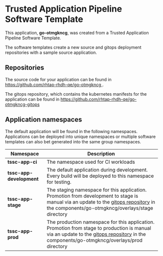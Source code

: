 # Trusted Application Pipeline Software Template

This application, **go-otmgkncg**, was created from a Trusted Application Pipeline Software Template.

The software templates create a new source and gitops deployment repositories with a sample source application. 

## Repositories

The source code for your application can be found in [https://github.com/rhtap-rhdh-qe/go-otmgkncg ](https://github.com/rhtap-rhdh-qe/go-otmgkncg ).
 
The gitops repository, which contains the kubernetes manifests for the application can be found in 
[https://github.com/rhtap-rhdh-qe/go-otmgkncg-gitops ](https://github.com/rhtap-rhdh-qe/go-otmgkncg-gitops ) 

## Application namespaces 

The default application will be found in the following namespaces. Applications can be deployed into unique namespaces or multiple software templates can also bet generated into the same group namespaces.  

|  Namespace   |  Description   |  
| -------- | -------- |
| **tssc-app-ci** | The namespace used for CI workloads |
| **tssc-app-development** | The default application during development. Every build will be deployed to this namespace for testing. |
| **tssc-app-stage** | The staging namespace for this application. Promotion from development to stage is manual via an update to the [gitops repository](https://github.com/rhtap-rhdh-qe/go-otmgkncg-gitops ) in the components/go-otmgkncg/overlays/stage directory |
| **tssc-app-prod** | The production namespace for this application. Promotion from stage to production is manual via an update to the [gitops repository](https://github.com/rhtap-rhdh-qe/go-otmgkncg-gitops ) in the components/go-otmgkncg/overlays/prod directory |